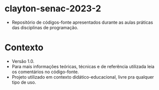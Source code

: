 # clayton-senac-2023-2

* Repositório de códigos-fonte apresentados durante as aulas práticas das disciplinas de programação.


# Contexto #

* Versão 1.0.
* Para mais informações teóricas, técnicas e de referência utilizada leia os comentários no código-fonte.
* Projeto utilizado em contexto didático-educacional, livre pra qualquer tipo de uso.